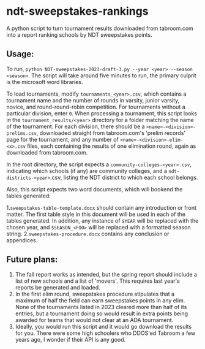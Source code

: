 # ndt-sweepstakes-rankings

A python script to turn tournament results downloaded from tabroom.com into a report ranking schools by NDT sweepstakes points. 

## Usage:

To run, `python NDT-sweepstakes-2023-draft-3.py --year <year> --season <season>`. The script will take around five minutes to run, the primary culprit is the microsoft word libraries.

To load tournaments, modify `tournaments_<year>.csv`, which contains a tournament name and the number of rounds in varsity, junior varsity, novice, and round-round-robin competition. For tournaments without a particular division, enter `0`.
When processing a tournament, this script looks in the `tournament_results/<year>` directory for a folder matching the name of the tournament.
For each division, there should be a `<name>-<division>-prelims.csv`, downloaded straight from tabroom.com's 'prelim records' page for the tournament, and any number of `<name>-<division>-elim-<x>.csv` files, each containing the results of one elimination round, again as downloaded from tabroom.com.

In the root directory, the script expects a `community-colleges-<year>.csv`, indicating which schools (if any) are community colleges, and a `ndt-districts-<year>`.csv, listing the NDT district to which each school belongs.

Also, this script expects two word documents, which will bookend the tables generated: 

1.`sweepstakes-table-template.docx` should contain any introduction or front matter. The first table style in this document will be used in each of the tables generated. In addition, any instance of `$YEAR` will be replaced with the chosen year, and `$SEASON_<FOO>` will be replaced with a formatted season string.
2.`sweepstakes-procedure.docx` contains any conclusion or appendices. 

## Future plans:

1. The fall report works as intended, but the spring report should include a list of new schools and a list of 'movers'. This requires last year's reports be generated and loaded.
2. In the first elim round, sweepstakes procedure stipulates that a maximum of half the field can earn sweepstakes points in any elim. None of the tournaments listed in 2023 cleared more than half of its entries, but a tournament doing so would result in extra points being awarded for teams that would not clear at an ADA tournament.
3. Ideally, you would run this script and it would go download the results for you. There were some high schoolers who DDOS'ed Tabroom a few years ago, I wonder if their API is any good.